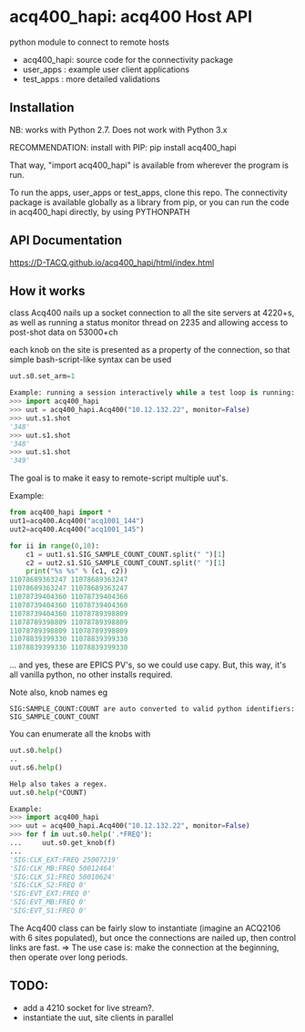 # acq400_hapi: acq400 Host API

python module to connect to remote hosts

* acq400_hapi: source code for the connectivity package
* user_apps : example user client applications
* test_apps : more detailed validations

## Installation

NB: works with Python 2.7. Does not work with Python 3.x

RECOMMENDATION: install with PIP:
pip install acq400_hapi

That way, "import acq400_hapi" is available from wherever the program is run.

To run the apps, user_apps or test_apps, clone this repo.
The connectivity package is available globally as a library from pip, or you can
run the code in acq400_hapi directly, by using PYTHONPATH

## API Documentation
https://D-TACQ.github.io/acq400_hapi/html/index.html

## How it works

class Acq400 nails up a socket connection to all the site servers at 4220+s,
as well as running a status monitor thread on 2235 and 
allowing access to post-shot data on 53000+ch

each knob on the site is presented as a property of the connection, so that 
simple bash-script-like syntax can be used

```python
uut.s0.set_arm=1

Example: running a session interactively while a test loop is running:
>>> import acq400_hapi
>>> uut = acq400_hapi.Acq400("10.12.132.22", monitor=False)
>>> uut.s1.shot
'348'
>>> uut.s1.shot
'348'
>>> uut.s1.shot
'349'
```

The goal is to make it easy to remote-script multiple uut's.

Example:
```python
from acq400_hapi import *
uut1=acq400.Acq400("acq1001_144")
uut2=acq400.Acq400("acq1001_145")

for ii in range(0,10):
	c1 = uut1.s1.SIG_SAMPLE_COUNT_COUNT.split(" ")[1]
	c2 = uut2.s1.SIG_SAMPLE_COUNT_COUNT.split(" ")[1]
	print("%s %s" % (c1, c2))
11078689363247 11078689363247
11078689363247 11078689363247
11078739404360 11078739404360
11078739404360 11078739404360
11078739404360 11078789398809
11078789398809 11078789398809
11078789398809 11078789398809
11078839399330 11078839399330
11078839399330 11078839399330
```

... and yes, these are EPICS PV's, so we could use capy.
But, this way, it's all vanilla python, no other installs required.

Note also, knob names eg
```text
SIG:SAMPLE_COUNT:COUNT are auto converted to valid python identifiers:
SIG_SAMPLE_COUNT_COUNT
```
You can enumerate all the knobs with
```python
uut.s0.help()
..
uut.s6.help()

Help also takes a regex.
uut.s0.help(*COUNT)

Example:
>>> import acq400_hapi
>>> uut = acq400_hapi.Acq400("10.12.132.22", monitor=False)
>>> for f in uut.s0.help('.*FREQ'):
...     uut.s0.get_knob(f)
... 
'SIG:CLK_EXT:FREQ 25007219'
'SIG:CLK_MB:FREQ 50012464'
'SIG:CLK_S1:FREQ 50010624'
'SIG:CLK_S2:FREQ 0'
'SIG:EVT_EXT:FREQ 0'
'SIG:EVT_MB:FREQ 0'
'SIG:EVT_S1:FREQ 0'
```

The Acq400 class can be fairly slow to instantiate
(imagine an ACQ2106 with 6 sites populated), but once the connections are 
nailed up, then control links are fast. 
=> The use case is: make the connection at the beginning, then operate over
long periods.

## TODO:
* add a 4210 socket for live stream?. 
* instantiate the uut, site clients in parallel


